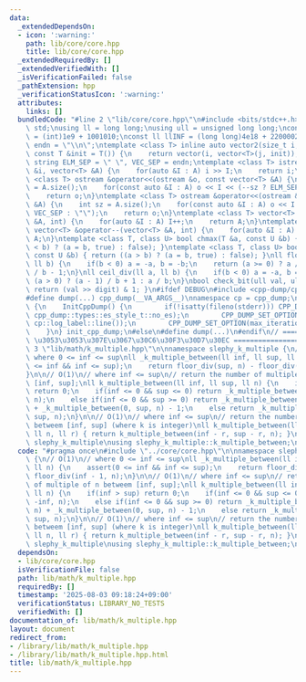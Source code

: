 ```yaml
---
data:
  _extendedDependsOn:
  - icon: ':warning:'
    path: lib/core/core.hpp
    title: lib/core/core.hpp
  _extendedRequiredBy: []
  _extendedVerifiedWith: []
  _isVerificationFailed: false
  _pathExtension: hpp
  _verificationStatusIcon: ':warning:'
  attributes:
    links: []
  bundledCode: "#line 2 \"lib/core/core.hpp\"\n#include <bits/stdc++.h>\nusing namespace\
    \ std;\nusing ll = long long;\nusing ull = unsigned long long;\nconst int INF\
    \ = (int)1e9 + 1001010;\nconst ll llINF = (long long)4e18 + 22000020;\nconst string\
    \ endn = \"\\n\";\ntemplate <class T> inline auto vector2(size_t i, size_t j,\
    \ const T &init = T()) {\n    return vector(i, vector<T>(j, init));\n}\nconst\
    \ string ELM_SEP = \" \", VEC_SEP = endn;\ntemplate <class T> istream &operator>>(istream\
    \ &i, vector<T> &A) {\n    for(auto &I : A) i >> I;\n    return i;\n}\ntemplate\
    \ <class T> ostream &operator<<(ostream &o, const vector<T> &A) {\n    int sz\
    \ = A.size();\n    for(const auto &I : A) o << I << (--sz ? ELM_SEP : \"\");\n\
    \    return o;\n}\ntemplate <class T> ostream &operator<<(ostream &o, const vector<vector<T>>\
    \ &A) {\n    int sz = A.size();\n    for(const auto &I : A) o << I << (--sz ?\
    \ VEC_SEP : \"\");\n    return o;\n}\ntemplate <class T> vector<T> &operator++(vector<T>\
    \ &A, int) {\n    for(auto &I : A) I++;\n    return A;\n}\ntemplate <class T>\
    \ vector<T> &operator--(vector<T> &A, int) {\n    for(auto &I : A) I--;\n    return\
    \ A;\n}\ntemplate <class T, class U> bool chmax(T &a, const U &b) { return ((a\
    \ < b) ? (a = b, true) : false); }\ntemplate <class T, class U> bool chmin(T &a,\
    \ const U &b) { return ((a > b) ? (a = b, true) : false); }\nll floor_div(ll a,\
    \ ll b) {\n    if(b < 0) a = -a, b = -b;\n    return (a >= 0) ? a / b : (a + 1)\
    \ / b - 1;\n}\nll ceil_div(ll a, ll b) {\n    if(b < 0) a = -a, b = -b;\n    return\
    \ (a > 0) ? (a - 1) / b + 1 : a / b;\n}\nbool check_bit(ull val, ull digit) {\
    \ return (val >> digit) & 1; }\n#ifdef DEBUG\n#include <cpp-dump/cpp-dump.hpp>\n\
    #define dump(...) cpp_dump(__VA_ARGS__)\nnamespace cp = cpp_dump;\nstruct InitCppDump\
    \ {\n    InitCppDump() {\n        if(!isatty(fileno(stderr))) CPP_DUMP_SET_OPTION(es_style,\
    \ cpp_dump::types::es_style_t::no_es);\n        CPP_DUMP_SET_OPTION(log_label_func,\
    \ cp::log_label::line());\n        CPP_DUMP_SET_OPTION(max_iteration_count, 30);\n\
    \    }\n} init_cpp_dump;\n#else\n#define dump(...)\n#endif\n// ====================\
    \ \u3053\u3053\u307E\u3067\u30C6\u30F3\u30D7\u30EC ====================\n#line\
    \ 3 \"lib/math/k_multiple.hpp\"\n\nnamespace slephy_k_multiple {\n// O(1)\n//\
    \ where 0 <= inf <= sup\nll _k_multiple_between(ll inf, ll sup, ll n) {\n    assert(0\
    \ <= inf && inf <= sup);\n    return floor_div(sup, n) - floor_div(inf - 1, n);\n\
    }\n\n// O(1)\n// where inf <= sup\n// return the number of multiple of n betweem\
    \ [inf, sup];\nll k_multiple_between(ll inf, ll sup, ll n) {\n    if(inf > sup)\
    \ return 0;\n    if(inf <= 0 && sup <= 0) return _k_multiple_between(-sup, -inf,\
    \ n);\n    else if(inf <= 0 && sup >= 0) return _k_multiple_between(0, -inf, n)\
    \ + _k_multiple_between(0, sup, n) - 1;\n    else return _k_multiple_between(inf,\
    \ sup, n);\n}\n\n// O(1)\n// where inf <= sup\n// return the number of nk + r\
    \ betweem [inf, sup] (where k is integer)\nll k_multiple_between(ll inf, ll sup,\
    \ ll n, ll r) { return k_multiple_between(inf - r, sup - r, n); }\n\n};  // namespace\
    \ slephy_k_multiple\nusing slephy_k_multiple::k_multiple_between;\n"
  code: "#pragma once\n#include \"../core/core.hpp\"\n\nnamespace slephy_k_multiple\
    \ {\n// O(1)\n// where 0 <= inf <= sup\nll _k_multiple_between(ll inf, ll sup,\
    \ ll n) {\n    assert(0 <= inf && inf <= sup);\n    return floor_div(sup, n) -\
    \ floor_div(inf - 1, n);\n}\n\n// O(1)\n// where inf <= sup\n// return the number\
    \ of multiple of n betweem [inf, sup];\nll k_multiple_between(ll inf, ll sup,\
    \ ll n) {\n    if(inf > sup) return 0;\n    if(inf <= 0 && sup <= 0) return _k_multiple_between(-sup,\
    \ -inf, n);\n    else if(inf <= 0 && sup >= 0) return _k_multiple_between(0, -inf,\
    \ n) + _k_multiple_between(0, sup, n) - 1;\n    else return _k_multiple_between(inf,\
    \ sup, n);\n}\n\n// O(1)\n// where inf <= sup\n// return the number of nk + r\
    \ betweem [inf, sup] (where k is integer)\nll k_multiple_between(ll inf, ll sup,\
    \ ll n, ll r) { return k_multiple_between(inf - r, sup - r, n); }\n\n};  // namespace\
    \ slephy_k_multiple\nusing slephy_k_multiple::k_multiple_between;\n"
  dependsOn:
  - lib/core/core.hpp
  isVerificationFile: false
  path: lib/math/k_multiple.hpp
  requiredBy: []
  timestamp: '2025-08-03 09:18:24+09:00'
  verificationStatus: LIBRARY_NO_TESTS
  verifiedWith: []
documentation_of: lib/math/k_multiple.hpp
layout: document
redirect_from:
- /library/lib/math/k_multiple.hpp
- /library/lib/math/k_multiple.hpp.html
title: lib/math/k_multiple.hpp
---
```

